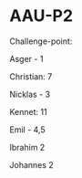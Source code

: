 # AAU-P2

Challenge-point:

Asger - 1

Christian: 7

Nicklas - 3

Kennet: 11

Emil - 4,5

Ibrahim  2

Johannes 2

